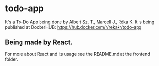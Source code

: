 # todo-app

It's a To-Do App being done by Albert Sz. T., Marcell J., Réka K.
It is being published at DockerHUB: https://hub.docker.com/r/rekakr/todo-app

## Being made by React.
For more about React and its usage see the README.md at the frontend folder.
